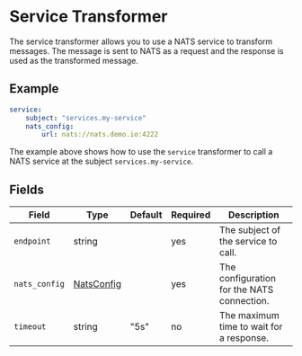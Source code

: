 # Service Transformer
The service transformer allows you to use a NATS service to transform messages. The message is sent to NATS as a
request and the response is used as the transformed message.

## Example
```yaml
service:
    subject: "services.my-service"
    nats_config:
        url: nats://nats.demo.io:4222
```

The example above shows how to use the `service` transformer to call a NATS service at the subject `services.my-service`.

## Fields
| Field         | Type                            | Default | Required | Description                                |
|---------------|---------------------------------|---------|----------|--------------------------------------------|
| `endpoint`    | string                          |         | yes      | The subject of the service to call.        |
| `nats_config` | [NatsConfig](../nats_config.md) |         | yes      | The configuration for the NATS connection. |
| `timeout`     | string                          | "5s"    | no       | The maximum time to wait for a response.   |